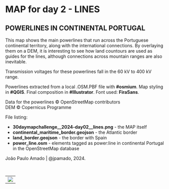 <h1>MAP for day 2 - LINES</h1>
<h2>POWERLINES IN CONTINENTAL PORTUGAL</h2>
<p>This map shows the main powerlines that run across the Portuguese continental territory, along with the international connections. By overlaying them on a DEM, it is interesting to see how land countours are used as guides for the lines, although connections across mountain ranges are also inevitable.</p>
<p>Transmission voltages for these powerlines fall in the 60 kV to 400 kV range.</p>
<p>Powerlines extracted from a local .OSM.PBF file with <b>#osmium</b>. Map styling in <b>#QGIS</b>. Final composition in <b>#Illustrator</b>. Font used: <b>FiraSans</b>.</p>
<p>Data for the powerlines © OpenStreetMap contributors<br>
DEM © Copernicus Programme</p>
<p>File listing:</p>
<ul>
  <li><b>30daymapchallenge__2024-day02__lines.png</b> - the MAP itself</li>
  <li><b>continental_maritime_border.geojson</b> - the Atlantic border</li>
  <li><b>land_border.geojson</b> - the border with Spain</li>
  <li><b>power_line.osm</b> - elements tagged as power:line in continental Portugal in the OpenStreetMap database</li>
</ul>
<p>João Paulo Amado | @jpamado, 2024.</p>
<p>&nbsp;</p>
<table>
<tr>
<td style="border:thin #000">
<img src="30daymapchallenge__2024-day-02__lines.png" width=auto>
</td>
</tr>
</table>
